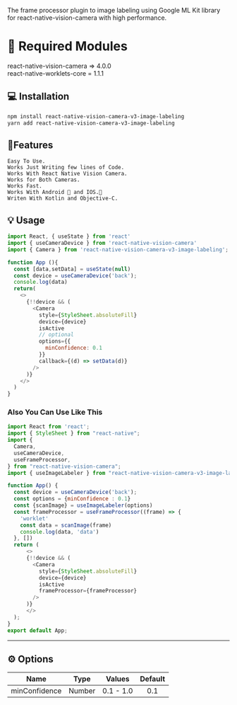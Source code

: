 
The frame processor plugin to image labeling using Google ML Kit library for react-native-vision-camera with high performance.


# 🚨 Required Modules
react-native-vision-camera => 4.0.0 <br/>
react-native-worklets-core = 1.1.1

## 💻 Installation

```sh
npm install react-native-vision-camera-v3-image-labeling
yarn add react-native-vision-camera-v3-image-labeling
```
## 👷Features
    Easy To Use.
    Works Just Writing few lines of Code.
    Works With React Native Vision Camera.
    Works for Both Cameras.
    Works Fast.
    Works With Android 🤖 and IOS.📱
    Writen With Kotlin and Objective-C.

## 💡 Usage

```js
import React, { useState } from 'react'
import { useCameraDevice } from 'react-native-vision-camera'
import { Camera } from 'react-native-vision-camera-v3-image-labeling';

function App (){
  const [data,setData] = useState(null)
  const device = useCameraDevice('back');
  console.log(data)
  return(
    <>
      {!!device && (
        <Camera
          style={StyleSheet.absoluteFill}
          device={device}
          isActive
          // optional
          options={{
            minConfidence: 0.1
          }}
          callback={(d) => setData(d)}
        />
      )}
    </>
  )
}

```
### Also You Can Use Like This

```js
import React from 'react';
import { StyleSheet } from "react-native";
import {
  Camera,
  useCameraDevice,
  useFrameProcessor,
} from "react-native-vision-camera";
import { useImageLabeler } from "react-native-vision-camera-v3-image-labeling";

function App() {
  const device = useCameraDevice('back');
  const options = {minConfidence : 0.1}
  const {scanImage} = useImageLabeler(options)
  const frameProcessor = useFrameProcessor((frame) => {
    'worklet'
    const data = scanImage(frame)
	console.log(data, 'data')
  }, [])
  return (
      <>
      {!!device && (
        <Camera
          style={StyleSheet.absoluteFill}
          device={device}
          isActive
          frameProcessor={frameProcessor}
        />
      )}
      </>
  );
}
export default App;
```


---

## ⚙️ Options

| Name |  Type    |  Values   | Default |
| :---:   | :---: |:---------:|  :---: |
| minConfidence | Number   | 0.1 - 1.0 | 0.1 |
















